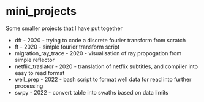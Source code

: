 # mini_projects

Some smaller projects that I have put together

- dft - 2020 - trying to code a discrete fourier transform from scratch
- ft - 2020 - simple fourier transform script
- migration_ray_trace - 2020 - visualisation of ray propogation from simple reflector
- netflix_traslator - 2020 - translation of netflix subtitles, and compiler into easy to read format
- well_prep - 2022 - bash script to format well data for read into further processing
- swpy - 2022 - convert table into swaths based on data limits
